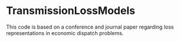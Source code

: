 # TransmissionLossModels
This code is based on a conference and journal paper regarding loss representations in economic dispatch problems.
